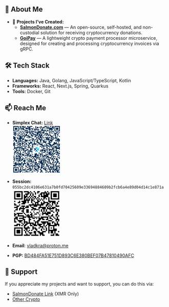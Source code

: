## 🌟 About Me

- 🔭 **Projects I’ve Created:**  
  - [**SalmonDonate.com**](https://salmondonate.com) — An open-source, self-hosted, and non-custodial solution for receiving cryptocurrency donations.
  - [**GoiPay**](https://goipay.github.io/) — A lightweight crypto payment processor microservice, designed for creating and processing cryptocurrency invoices via gRPC.

## 🛠️ Tech Stack

- **Languages:** Java, Golang, JavaScript/TypeScript, Kotlin
- **Frameworks:** React, Next.js, Spring, Quarkus
- **Tools:** Docker, Git

## 📫 Reach Me

- **Simplex Chat:** [Link](https://simplex.chat/contact/#/?v=2-7&smp=smp%3A%2F%2FPtsqghzQKU83kYTlQ1VKg996dW4Cw4x_bvpKmiv8uns%3D%40smp18.simplex.im%2FGiBHxyxaLKswlSHDdB02JO-ofczHbmNB%23%2F%3Fv%3D1-3%26dh%3DMCowBQYDK2VuAyEApehzyqm3wgXcZODLKKVwHLpKwI0FqBJZXANcIwWVlxY%253D%26srv%3Dlyqpnwbs2zqfr45jqkncwpywpbtq7jrhxnib5qddtr6npjyezuwd3nqd.onion)  
  <img src="simplex_qr.png" alt="Simplex Chat QR Code" width="150" height="150">

- **Session:** `055bc2dc4106e631a7b0fd70425609e33694884609b2fcb6a4e89d04d14c1e871a`  
  <img src="session_qr.png" alt="Session QR Code" width="150" height="150">

- **Email**: vladkra@proton.me
- **PGP:** [BD484FA51E751D893C6E380BEF07B47810490AFC](chekist32.asc)

## 💖 Support

If you appreciate my projects and want to support, you can do this via:
- [SalmonDonate Link](https://salmondonate.com/user/chekist32) (XMR Only)
- [Other Crypto](other_crypto.txt)
